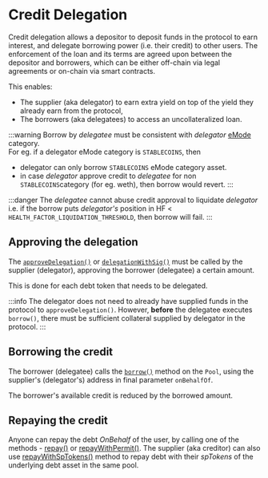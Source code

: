 # Credit Delegation

Credit delegation allows a depositor to deposit funds in the protocol to earn interest, and delegate borrowing power (i.e. their credit) to other users. The enforcement of the loan and its terms are agreed upon between the depositor and borrowers, which can be either off-chain via legal agreements or on-chain via smart contracts.

This enables:

* The supplier (aka delegator) to earn extra yield on top of the yield they already earn from the protocol,
* The borrowers (aka delegatees) to access an uncollateralized loan.

:::warning
Borrow by _delegatee_ must be consistent with _delegator_ [eMode](/dev/sparklend/features/efficiency-mode-emode) category.\
For eg. if a delegator eMode category is `STABLECOINS`, then

* delegator can only borrow `STABLECOINS` eMode category asset.
* in case _delegator_ approve credit to _delegatee_ for non `STABLECOINS`category (for eg. weth), then borrow would revert.
:::

:::danger
The _delegatee_ cannot abuse credit approval to liquidate _delegator_ i.e. if the borrow puts _delegator's_ position in HF < `HEALTH_FACTOR_LIQUIDATION_THRESHOLD`, then borrow will fail.
:::

## Approving the delegation

The [`approveDelegation()`](/dev/sparklend/tokens/debttoken#approvedelegation) or [`delegationWithSig()`](/dev/sparklend/tokens/debttoken#delegationwithsig) must be called by the supplier (delegator), approving the borrower (delegatee) a certain amount.

This is done for each debt token that needs to be delegated.

:::info
The delegator does not need to already have supplied funds in the protocol to `approveDelegation()`. However, **before** the delegatee executes `borrow()`, there must be sufficient collateral supplied by delegator in the protocol.
:::

## Borrowing the credit

The borrower (delegatee) calls the [`borrow()`](/dev/sparklend/core-contracts/pool#borrow) method on the `Pool`, using the supplier's (delegator's) address in final parameter `onBehalfOf`.

The borrower's available credit is reduced by the borrowed amount.

## Repaying the credit

Anyone can repay the debt _OnBehalf_ of the user, by calling one of the methods - [repay()](/dev/sparklend/core-contracts/pool#repay) or [repayWithPermit()](/dev/sparklend/core-contracts/pool#repaywithpermit). The supplier (aka creditor) can also use [repayWithSpTokens()](/dev/sparklend/core-contracts/pool#repaywithsptokens) method to repay debt with their _spTokens_ of the underlying debt asset in the same pool.
